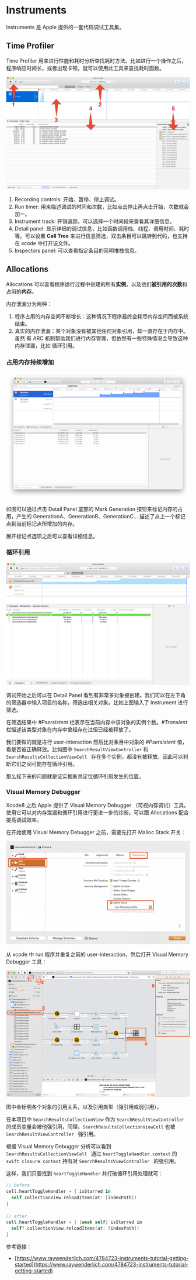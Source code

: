 # Instruments

Instruments 是 Apple 提供的一套代码调试工具集。

## Time Profiler

Time Profiler 用来进行性能和耗时分析查找耗时方法。比如进行一个操作之后，程序响应时间长，或者出现卡顿，就可以使用此工具来查找耗时函数。

![Instruments_01](Instruments_01.png)

1. Recording controls: 开始、暂停、停止调试。
2. Run timer: 用来描述调试的时间和次数，比如点击停止再点击开始，次数就会加一。
3. Instrument track: 开销追踪，可以选择一个时间段来查看其详细信息。
4. Detail panel: 显示详细的调试信息，比如函数调用栈、线程、调用时间、耗时等。可以设置 **Call Tree** 来进行信息筛选，双击条目可以跳转到代码，也支持在 xcode 中打开该文件。
5. Inspectors panel: 可以查看指定条目的简明堆栈信息。

## Allocations

Allocations 可以查看程序运行过程中创建的所有**实例**，以及他们**被引用的次数**和占用的**内存**。

内存泄漏分为两种：

1. 程序占用的内存空间不断增长：这种情况下程序最终会耗尽内存空间而被系统结束。
2. 真实的内存泄漏：某个对象没有被其他任何对象引用，却一直存在于内存中。虽然 有 ARC 机制帮助我们进行内存管理，但依然有一些特殊情况会导致这种内存泄漏，比如 循环引用。

### 占用内存持续增加

![Instruments_02](Instruments_02.png)

如图可以通过点击 Detail Panel 底部的 Mark Generation 按钮来标记内存的占用，产生的 GenerationA、GenerationB、GenerationC... 描述了从上一个标记点到当前标记点所增加的内存。

展开标记点选项之后可以查看详细信息。

### 循环引用

![Instruments_03](Instruments_03.png)

调试开始之后可以在 Detail Panel 看到有非常多对象被创建。我们可以在左下角的筛选器中输入项目的名称，筛选出相关对象。比如上图输入了 Instrument 进行筛选。

在筛选结果中 *#Psersistent* 栏表示在当前内存中该对象的实例个数。*#Transient* 栏描述该类型对象在内存中曾经存在过但已经被释放了。

我们要做的就是进行 user-interaction 然后比对条目中对象的 *#Psersistent* 值，看是否被正确释放。比如图中 `SearchResultViewController` 和 `SearchResultsCollectionViewCell ` 存在多个实例，都没有被释放。因此可以判断它们之间可能存在循环引用。

那么接下来的问题就是证实推断并定位循环引用发生的位置。

### Visual Memory Debugger

Xcode8 之后 Apple 提供了 Visual Memory Debugger （可视内存调试）工具。使用它可以对内存泄漏和循环引用进行更进一步的诊断。可以跟 Allocations 配合提高调试效率。

在开始使用 Visual Memory Debugger 之前，需要先打开 Malloc Stack 开关：

![Instruments_04](Instruments_04.png)

从 xcode 中 run 程序并重复之前的 user-interaction，然后打开 Visual Memory Debugger 工具：

![Instruments_05](Instruments_05.png)

图中会标明各个对象的引用关系，以及引用类型（强引用或弱引用）。

在本项目中 `SearchResultsCollectionView` 作为 `SearchResultViewController`   的成员变量会被他强引用，同理，`SearchResultsCollectionViewCell` 也被 `SearchResultViewController ` 强引用。

根据 Visual Memory Debugger 分析可以看到 `SearchResultsCollectionViewCell ` 通过 `heartToggleHandler.context`  的 `swift closure context` 持有对 `SearchResultsViewController ` 的强引用。

这样，我们只要找到 `heartToggleHandler`  并打破循环引用处理就可：

```swift
// before
cell.heartToggleHandler = { isStarred in
  self.collectionView.reloadItems(at: [indexPath])
}

// after
cell.heartToggleHandler = { [weak self] isStarred in
  self?.collectionView.reloadItems(at: [indexPath])
}
```






参考链接：

- [https://www.raywenderlich.com/4784723-instruments-tutorial-getting-started](https://www.raywenderlich.com/4784723-instruments-tutorial-getting-started)